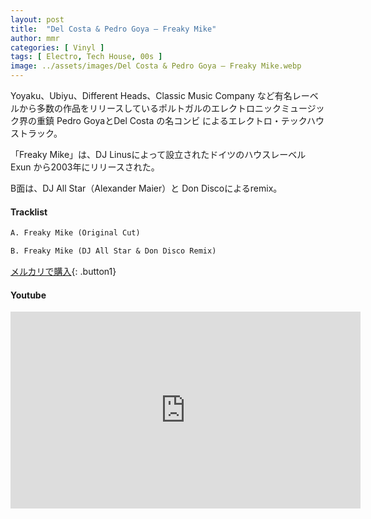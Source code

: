 ```yaml
---
layout: post
title:  "Del Costa & Pedro Goya – Freaky Mike"
author: mmr
categories: [ Vinyl ]
tags: [ Electro, Tech House, 00s ]
image: ../assets/images/Del Costa & Pedro Goya – Freaky Mike.webp
---
```


Yoyaku、Ubiyu、Different Heads、Classic Music Company など有名レーベルから多数の作品をリリースしているポルトガルのエレクトロニックミュージック界の重鎮 Pedro GoyaとDel Costa の名コンビ によるエレクトロ・テックハウストラック。

「Freaky Mike」は、DJ Linusによって設立されたドイツのハウスレーベルExun から2003年にリリースされた。

B面は、DJ All Star（Alexander Maier）と Don Discoによるremix。

#### Tracklist
```md
A. Freaky Mike (Original Cut)

B. Freaky Mike (DJ All Star & Don Disco Remix)
```

[メルカリで購入](https://jp.mercari.com/item/m19923787002?afid=6142608987){: .button1}

#### Youtube 
<iframe width="560" height="315" src="https://www.youtube.com/embed/sng8PAj4xPE?si=D3FUsd75K1Z0xMQH" title="YouTube video player" frameborder="0" allow="accelerometer; autoplay; clipboard-write; encrypted-media; gyroscope; picture-in-picture; web-share" referrerpolicy="strict-origin-when-cross-origin" allowfullscreen></iframe>